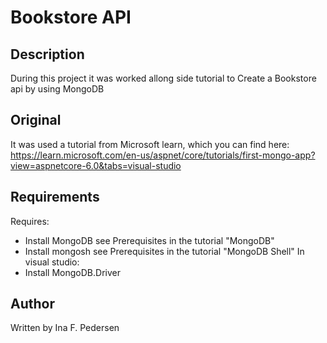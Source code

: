 ﻿# Bookstore API

## Description
During this project it was worked allong side tutorial to Create a Bookstore api by using MongoDB

## Original
It was used a tutorial from Microsoft learn, which you can find here: 
https://learn.microsoft.com/en-us/aspnet/core/tutorials/first-mongo-app?view=aspnetcore-6.0&tabs=visual-studio

## Requirements
Requires:
- Install MongoDB see Prerequisites in the tutorial "MongoDB"
- Install mongosh see Prerequisites in the tutorial "MongoDB Shell"
In visual studio:
- Install MongoDB.Driver 

## Author
Written by Ina F. Pedersen